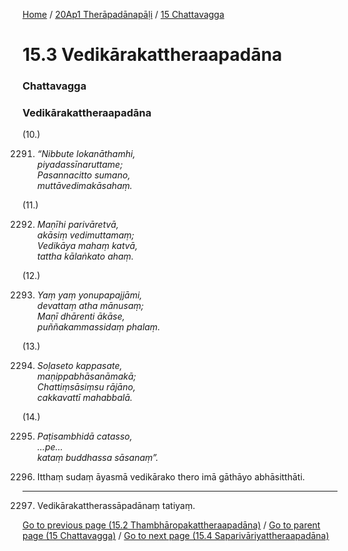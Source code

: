
[Home](/) / [20Ap1 Therāpadānapāḷi](/tipitaka/20Ap1.md) / [15 Chattavagga](/tipitaka/20Ap1/15.md)

# 15.3 Vedikārakattheraapadāna

### Chattavagga

### Vedikārakattheraapadāna

(10.)

2291. _“Nibbute lokanāthamhi,_  
_piyadassīnaruttame;_  
_Pasannacitto sumano,_  
_muttāvedimakāsahaṃ._  


(11.)

2292. _Maṇīhi parivāretvā,_  
_akāsiṃ vedimuttamaṃ;_  
_Vedikāya mahaṃ katvā,_  
_tattha kālaṅkato ahaṃ._  


(12.)

2293. _Yaṃ yaṃ yonupapajjāmi,_  
_devattaṃ atha mānusaṃ;_  
_Maṇī dhārenti ākāse,_  
_puññakammassidaṃ phalaṃ._  


(13.)

2294. _Soḷaseto kappasate,_  
_maṇippabhāsanāmakā;_  
_Chattiṃsāsiṃsu rājāno,_  
_cakkavattī mahabbalā._  


(14.)

2295. _Paṭisambhidā catasso,_  
_…pe…_  
_kataṃ buddhassa sāsanaṃ”._  


2296. Itthaṃ sudaṃ āyasmā vedikārako thero imā gāthāyo abhāsitthāti.

---

2297. Vedikārakattherassāpadānaṃ tatiyaṃ.



[Go to previous page (15.2 Thambhāropakattheraapadāna)](/tipitaka/20Ap1/15/15.2.md) / [Go to parent page (15 Chattavagga)](/tipitaka/20Ap1/15.md) / [Go to next page (15.4 Saparivāriyattheraapadāna)](/tipitaka/20Ap1/15/15.4.md)


